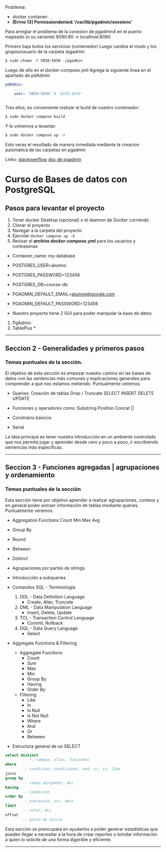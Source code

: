 Problema:

- docker container:
- **[Errno 13] Permissiondenied:'/var/lib/pgadmin/sessions'**

Para arreglar el problema de la conexion de pgadmin4 en el puerto mapeado (o su
variante) 8080:80 -> localhost:8080

Primero baja todos los servicios (contenedor) Luego cambia el modo y los
grupos/usuario de la carpeta /pgadmin

```bash
$ sudo chown -R 5050:5050 ./pgadmin
```

Luego de ello en el docker-compose.yml Agrega la siguiente linea en el apartado
de pdAdmin:

```yml
pdAdmin:
    ...
    user: '5050:5050' # '$UID:$GID'
    ...
```

Tras ellos, es conveniente realizar el build de nuestro contenedor:

```bash
$ sudo docker compose build
```

Y lo volvemos a levantar:

```bash
$ sudo docker compose up -d
```

Esto veras el resultado de manera inmediata mediante la creacion automatica de
las carpetas en pgadmin

Links:
[stackoverflow](https://stackoverflow.com/questions/64781245/permission-denied-var-lib-pgadmin-sessions-in-docker)
[doc de pgadmin](https://www.pgadmin.org/docs/pgadmin4/latest/container_deployment.html#mapped-files-and-directories)

# Curso de Bases de datos con PostgreSQL

## Pasos para levantar el proyecto

1. Tener docker Desktop (opcional) o el daemon de Docker corriendo
2. Clonar el proyecto
3. Navegar a la carpeta del proyecto
4. Ejecutar `docker compose up -d`
5. Revisar el _**archivo docker-compose.yml**_ para los usuarios y contrasenas

- Container_name: my-database

- POSTGRES_USER=alumno
- POSTGRES_PASSWORD=123456
- POSTGRES_DB=course-db

- PGADMIN_DEFAULT_EMAIL=alumno@google.com
- PGADMIN_DEFAULT_PASSWORD=123456

- Nuestro proyecto tiene 2 GUI para poder manipular la base de datos

1. PgAdmin
2. TablePlus *

---

## Seccion 2 - Generalidades y primeros pasos

### Temas puntuales de la sección.

El objetivo de esta sección es empezar nuestro camino en las bases de datos con
las sentencias más comunes y explicaciones generales para comprender a qué nos
estamos metiendo. Puntualmente veremos:

- Queries: Creación de tablas Drop / Truncate SELECT INSERT DELETE UPDATE

- Funciones y operadores como: Substring Position Concat ||

- Constrains básicos
- Serial

La idea principal es tener nuestra introducción en un ambiente controlado que
nos permita jugar y aprender desde cero y poco a poco, ir escribiendo sentencias
más específicas.

---

## Seccion 3 - Funciones agregadas | agrupaciones y ordenamiento

### Temas puntuales de la sección

Esta sección tiene por objetivo aprender a realizar agrupaciones, conteos y en
general poder extraer información de tablas mediante queries. Puntualmente
veremos:

- Aggregation Functions Count Min Max Avg

- Group By
- Round
- Between
- Distinct
- Agrupaciones por partes de strings
- Introducción a subqueries

- Comandos SQL - Terminologia
  1. DDL - Data Definition Language
     - Create, Alter, Truncate
  2. DML - Data Manipulation Language
     - Insert, Delete, Update
  3. TCL - Transaction Control Language
     - Commit, Rollback
  4. DQL - Data Query Language
     - Select

- Aggregate Functions & Filtering
  - Aggregate Functions
    - Count
    - Sum
    - Max
    - Min
    - Group By
    - Having
    - Order By
  - Filtering
    - Like
    - In
    - Is Null
    - Is Not Null
    - Where
    - And
    - Or
    - Between

- Estructura general de un SELECT

```sql
select distinct 
        -- *, campos, alias, funciones
where 
        -- condicion, condiciones, and, or, in, like
joins
group by 
        -- campo agrupador, ALL
having 
        -- condicion
order by 
        -- expresion, asc, desc
limit 
        -- valor, ALL
offset 
        -- punto de inicio
```

Esta sección se preocupará en ayudarlos a poder generar estadísticas que pueden
llegar a necesitar a la hora de crear reportes o brindar información a quien lo
solicite de una forma digerible y eficiente.

---

